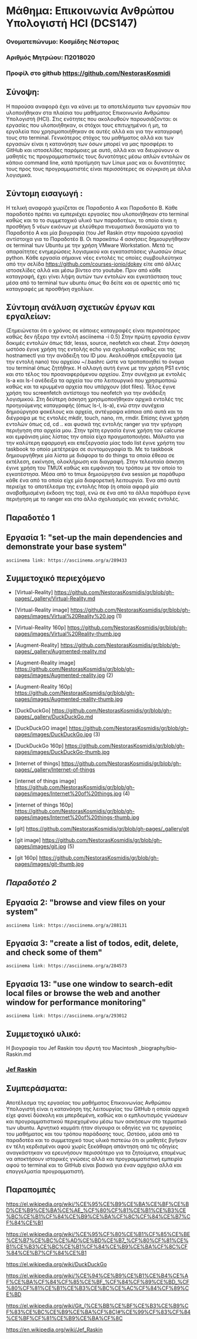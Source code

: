 
# Μάθημα: Επικοινωνία Ανθρώπου Υπολογιστή HCI (DCS147)



### Ονοματεπώνυμο: Κοσμίδης Νέστορας
### Αριθμός Μητρώου: Π2018020
### Προφίλ στο github https://github.com/NestorasKosmidi

## Σύνοψη: 
Η παρούσα αναφορά έχει να κάνει με τα αποτελέσματα των εργασιών που υλοποιήθηκαν στα πλαίσια του μαθήματος Επικοινωνία Ανθρώπου Υπολογιστή (HCI). Στις ενότητες που ακολουθούν παρουσιάζονται: οι εργασίες που υλοποιήθηκαν, οι στόχοι τους επιτυχημένοι ή μη, τα εργαλεία που χρησιμοποιήθηκαν σε αυτές αλλά και για την καταγραφή τους στο terminal. Γενικότερος στόχος του μαθήματος αλλά και των εργασιών είναι η κατανόηση των όσων μπορεί να μας προσφέρει το GitHub και ιστοσελίδες παρόμοιες με αυτό, αλλά και να διευρύνουν οι μαθητές τις προγραμματιστικές τους δυνατότηες μέσω απλών εντολών σε κάποιο command line, κατά προτίμηση των Linux μιας και οι δυνατότητες τους προς τους προγραμματιστές είναι περισσότερες σε σύγκριση με άλλα λογισμικά.

## Σύντομη εισαγωγή : 
Η τελική αναφορά χωρίζεται σε Παραδοτέο Α και Παραδοτέο Β. Κάθε παραδοτέο πρέπει να εμπεριέχει εργασίες που υλοποιήθηκαν στο terminal καθώς και το το συμμετοχικό υλικό των παραδοτέων, το οποίο είναι η προσθήκη 5 νέων εικόνων με ελεύθερα πνευματικά δικαιώματα για το Παραδοτέο Α και μία βιογραφία (του Jef Raskin στην παρούσα εργασία) αντίστοιχα για το Παραδοτέο Β. Οι παρακάτω 4 ασκήσεις δημιουργήθηκαν σε terminal των Ubuntu με την χρήση VMware Workstation. Μετά τις απαραίτητες ενημερώσεις λογισμικού και εγκαταστάσεις γλωσσών όπως python. Κάθε εργασία σήμαινε νέες εντολές τις οποίες συμβουλεύτηκα από την σελίδα https://github.com/courses-ionio/dokey είτε από άλλες ιστοσελίδες αλλά και  μέσω βίντεο στο youtube. Πριν από κάθε καταγραφή, έχει γίνει λήψη αυτών των εντολών και εγκατάσταση τους μέσα από το terminal των ubuntu όπως θα δείτε και σε αρκετές από τις καταγραφές με προσθήκη σχολίων.

## Σύντομη ανάλυση σχετικών έργων και εργαλείων:
(Σημειώνεται ότι ο χρόνος σε κάποιες καταγραφές είναι περισσότερος καθώς δεν ήξερα την εντολή asciinema -i 0.5)
Στην πρώτη εργασία έγιναν δοκιμές εντολών όπως tldr, lesss, source, neofetch και cheat. Στην άσκηση ωστόσο έγινε χρήση της εντολής echo για σχολιασμό καθώς και της hostnamectl για την ανάδειξη του ID μου. Ακολούθησε επεξεργασία (με την εντολή nano) του αρχείου ~/.bashrc ώστε να τροποποιηθεί το όνομα του terminal όπως ζητήθηκε. Η αλλαγή αυτή έγινε με την χρήση PS1 εντός και στο τέλος του προαναφερόμενου αρχείου. Στην συνέχεια με εντολές ls-a και ls-l ανέδειξα τα αρχεία του στο λειτουργικό που χρησιμοποιώ καθώς και τα κρυμμένα αρχεία που υπάρχουν (dot files). Τέλος έγινε χρήση του screenfetch αντίστοιχο του neofetch για την ανάδειξη λογισμικού.  Στη δεύτερη άσκηση χρησιμοποιήθηκαν αρχικά εντολές της προηγούμενης καταγραφής (όπως ls-l, ls-a), ενώ στην συνέχεια δημιούργησα φακέλους και αρχεία, αντέγραψα κάποια από αυτά και τα διέγραψα με τις εντολές mkdir, touch, nano, rm, rmdir. Επίσης έγινε χρήση εντολών όπως cd, cd .. και φυσικά της εντολής ranger για την γρήγορη περιήγηση στα αρχεία μου. Στην τρίτη εργασία έγινε χρήση του calcurse και εμφάνιση μίας λίστας την οποία είχα πραγματοποιήσει. Μάλιστα για την καλύτερη εφαρμογή και επεξεργασία μίας todo list έγινε χρήστη του taskbook το οποίο μετέτρεψα σε συντομογραφία tb. Με το taskbook δημιουργήθηκε μία λίστα με διάφορα to do things τα οποία έθεσα σε εκτέλεση, εκκίνηση, ολοκλήρωση και διαγραφή. Στην τελευταία άσκηση έγινε χρήση του ΤMUX καθώς και εμφάνιση του τρόπου με τον οποίο το εγκατέστησα. Μέσα από το tmux δημιούργησα ένα session με παράθυρα κάθε ένα από τα οποία είχε μία διαφορετική λειτουργία. Ένα από αυτά περιείχε το αποτέλεσμα της εντολής htop (η οποία αφορά μία αναβαθμισμένη έκδοση της top), ενώ σε ένα από τα άλλα παράθυρα έγινε περιήγηση με το ranger και στο άλλο σχολιασμός και γενικές εντολές.

## Παραδοτέο 1

## Εργασία 1: "set-up the main dependencies and demonstrate your base system" 
	asciinema link: https://asciinema.org/a/289433
	
## **Συμμετοχικό περιεχόμενο**
- [Virtual-Reality]	https://github.com/NestorasKosmidis/gr/blob/gh-pages/_gallery/Virtual-Reality.md 
- [Virtual-Reality image]	https://github.com/NestorasKosmidis/gr/blob/gh-pages/images/Virtual%20Reality%20.jpg (1)
- [Virtual-Reality 160p]	https://github.com/NestorasKosmidis/gr/blob/gh-pages/images/Virtual%20Reality-thumb.jpg


- [Augment-Reality]	https://github.com/NestorasKosmidis/gr/blob/gh-pages/_gallery/Augmented-reality.md
- [Augment-Reality image] https://github.com/NestorasKosmidis/gr/blob/gh-pages/images/Augmented-reality.jpg (2)
- [Augment-Reality 160p]  https://github.com/NestorasKosmidis/gr/blob/gh-pages/images/Augmented-reality-thumb.jpg


- [DuckDuckGo]	https://github.com/NestorasKosmidis/gr/blob/gh-pages/_gallery/DuckDuckGo.md
- [DuckDuckGO image] https://github.com/NestorasKosmidis/gr/blob/gh-pages/images/DuckDuckGo.jpg (3)
- [DuckDuckGo 160p] https://github.com/NestorasKosmidis/gr/blob/gh-pages/images/DuckDuckGo-thumb.jpg


- [Internet of things]	https://github.com/NestorasKosmidis/gr/blob/gh-pages/_gallery/Internet-of-things
- [internet of things image] https://github.com/NestorasKosmidis/gr/blob/gh-pages/images/Internet%20of%20things.jpg (4)
- [internet of things 160p]	https://github.com/NestorasKosmidis/gr/blob/gh-pages/images/Internet%20of%20things-thumb.jpg


- [git] https://github.com/NestorasKosmidis/gr/blob/gh-pages/_gallery/git
- [git image] https://github.com/NestorasKosmidis/gr/blob/gh-pages/images/git.jpg (5)
- [git 160p] https://github.com/NestorasKosmidis/gr/blob/gh-pages/images/git-thumb.jpg


## *Παραδοτέο 2*

## Εργασία 2: "browse and view files on your system"
	asciinema link: https://asciinema.org/a/288131
	
## Εργασία 3: "create a list of todos, edit, delete, and check some of them" 
	asciinema link: https://asciinema.org/a/284573

## Εργασία 13: "use one window to search-edit local files or browse the web and another window for performance monitoring" 
	asciinema link: https://asciinema.org/a/293012
	
## Συμμετοχικό υλικό:
Η βιογραφία του Jef Raskin του ιδρυτή του Macintosh
	_biography/bio-Raskin.md
	
### [Jef Raskin](https://github.com/NestorasKosmidis/gr/blob/gh-pages/_biography/bio-Raskin.md)

## Συμπεράσματα:
Αποτέλεσμα της εργασίας του μαθήματος Επικοινωνίας Ανθρώπου Υπολογιστή είναι η κατανόηση της λειτουργίας του GitHub η οποία αρχικά είχε φανεί δύσκολη και μπερδεμένη, καθώς και ο εμπλουτισμός γνώσεων και προγραμματιστικού περιεχομένου μέσω των ασκήσεων στο τερματικό των ubuntu. Αρνητικό κομμάτι ήταν σίγουρα οι οδηγίες για τις εργασίες του μαθήματος και του τρόπου παράδοσης τους. Ωστόσο, μέσα από τα παραδοτέα και το συμμετοχικό τους υλικό πιστεύω ότι οι μαθητές βγήκαν εν τέλη κερδισμένοι αφού χωρίς ξεκάθαρη απάντηση από τις οδηγίες αναγκάστηκαν να ερευνήσουν περισσότερο για τα ζητούμενα, επομένως να αποκτήσουν ιστορικές γνώσεις αλλά και προγραμματιστική εμπειρία αφού το terminal και το GitHub είναι βασικά για έναν αρχάριο αλλά και επαγγελματία προγραμματιστή.
	
## Παραπομπές
https://el.wikipedia.org/wiki/%CE%95%CE%B9%CE%BA%CE%BF%CE%BD%CE%B9%CE%BA%CE%AE_%CF%80%CF%81%CE%B1%CE%B3%CE%BC%CE%B1%CF%84%CE%B9%CE%BA%CF%8C%CF%84%CE%B7%CF%84%CE%B1

https://el.wikipedia.org/wiki/%CE%95%CF%80%CE%B1%CF%85%CE%BE%CE%B7%CE%BC%CE%AD%CE%BD%CE%B7_%CF%80%CF%81%CE%B1%CE%B3%CE%BC%CE%B1%CF%84%CE%B9%CE%BA%CF%8C%CF%84%CE%B7%CF%84%CE%B1

https://el.wikipedia.org/wiki/DuckDuckGo

https://el.wikipedia.org/wiki/%CE%94%CE%B9%CE%B1%CE%B4%CE%AF%CE%BA%CF%84%CF%85%CE%BF_%CF%84%CF%89%CE%BD_%CF%80%CF%81%CE%B1%CE%B3%CE%BC%CE%AC%CF%84%CF%89%CE%BD

https://el.wikipedia.org/wiki/Git_(%CE%BB%CE%BF%CE%B3%CE%B9%CF%83%CE%BC%CE%B9%CE%BA%CF%8C)#%CE%99%CF%83%CF%84%CE%BF%CF%81%CE%B9%CE%BA%CF%8C

https://en.wikipedia.org/wiki/Jef_Raskin
